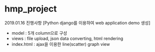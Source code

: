 # hmp_project

2019.01.16 진행사항
[Python django를 이용하여 web application demo 생성]
 - model : 5개 column으로 구성
 - views : file upload, json data converting, html rendering
 - index.html : ajax을 이용한 line(scatter) graph view
 
